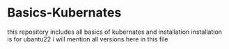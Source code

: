 # Basics-Kubernates
this repository includes all basics of kubernates and installation
installation is for ubantu22 
i will mention all versions here in this file
